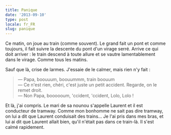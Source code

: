```yaml
---
title: Panique
date: '2013-09-10'
type: post
locale: fr_FR
slug: panique
---
```


Ce matin, on joue au train (comme souvent). Le grand fait un pont et comme toujours, il fait suivre la descente du pont d'un virage serré. Arrive ce qui doit arriver : le train descend à toute allure et se vautre lamentablement dans le virage. Comme tous les matins.

Sauf que là, crise de larmes. J'essaie de le calmer, mais rien n'y fait :

> — Papa, boouuum, boouummm, train boouum  
> — Ce n'est rien, chéri, c'est juste un petit accident. Regarde, on le remet droit.  
> — Non Papa, boooooum, 'ccident, 'ccident, Lolo, Lolo !

Et là, j'ai compris. Le mari de sa nounou s'appelle Laurent et il est conducteur de tramway. Comme mon bonhomme ne sait pas dire tramway, on lui a dit que Laurent conduisait des trains... Je l'ai pris dans mes bras, et lui ai dit que Laurent allait bien, qu'il n'était pas dans ce train-là. Il s'est calmé rapidement.
